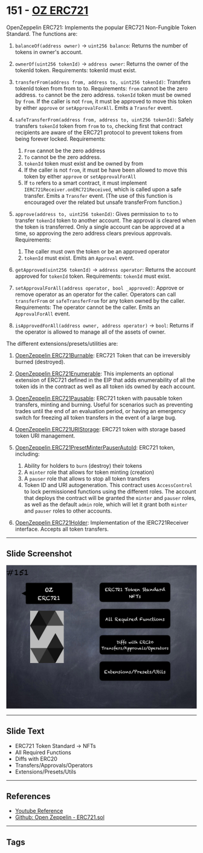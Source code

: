 # 151 - [OZ ERC721](OZ%20ERC721.md)
OpenZeppelin ERC721: Implements the popular ERC721 Non-Fungible Token Standard. The functions are:
    
1.  `balanceOf(address owner)` → `uint256 balance`: Returns the number of tokens in owner's account.

2.  `ownerOf(uint256 tokenId)` → `address owner`: Returns the owner of the tokenId token. Requirements: tokenId must exist.

3.  `transferFrom(address from, address to, uint256 tokenId)`: Transfers tokenId token from from to to. Requirements: `from` cannot be the zero address. `to` cannot be the zero address. `tokenId` token must be owned by `from`. If the caller is not `from`, it must be approved to move this token by either `approve` or `setApprovalForAll`. Emits a `Transfer` event. 

4.  `safeTransferFrom(address from, address to, uint256 tokenId)`: Safely transfers `tokenId` token from `from` to `to`, checking first that contract recipients are aware of the ERC721 protocol to prevent tokens from being forever locked. Requirements:
	1.  `From` cannot be the zero address 
	2.  `To` cannot be the zero address. 
	3.  `tokenId` token must exist and be owned by from
	4.  If the caller is not `from`, it must be have been allowed to move this token by either `approve` or `setApprovalForAll` 
	5.  If `to` refers to a smart contract, it must implement `IERC721Receiver.onERC721Received`, which is called upon a safe transfer. Emits a `Transfer` event. (The use of this function is encouraged over the related but unsafe transferFrom function.)

5.  `approve(address to, uint256 tokenId)`: Gives permission to `to` to transfer `tokenId` token to another account. The approval is cleared when the token is transferred. Only a single account can be approved at a time, so approving the zero address clears previous approvals. Requirements: 
	1. The caller must own the token or be an approved operator 
	2. `tokenId` must exist. Emits an `Approval` event.

6.  `getApproved(uint256 tokenId)` → `address operator`: Returns the account approved for `tokenId` token. Requirements: `tokenId` must exist.

7.  `setApprovalForAll(address operator, bool _approved)`: Approve or remove operator as an operator for the caller. Operators can call `transferFrom` or `safeTransferFrom` for any token owned by the caller. Requirements: The operator cannot be the caller. Emits an `ApprovalForAll` event.

8.  `isApprovedForAll(address owner, address operator)` → `bool`: Returns if the operator is allowed to manage all of the assets of owner.


The different extensions/presets/utilities are:

1.  [OpenZeppelin ERC721Burnable](https://github.com/OpenZeppelin/openzeppelin-contracts/blob/master/contracts/token/ERC721/extensions/ERC721Burnable.sol): ERC721 Token that can be irreversibly burned (destroyed). 

2.  [OpenZeppelin ERC721Enumerable](https://github.com/OpenZeppelin/openzeppelin-contracts/blob/master/contracts/token/ERC721/extensions/ERC721Enumerable.sol): This implements an optional extension of ERC721 defined in the EIP that adds enumerability of all the token ids in the contract as well as all token ids owned by each account.

3.  [OpenZeppelin ERC721Pausable](https://github.com/OpenZeppelin/openzeppelin-contracts/blob/master/contracts/token/ERC721/extensions/ERC721Pausable.sol): ERC721 token with pausable token transfers, minting and burning. Useful for scenarios such as preventing trades until the end of an evaluation period, or having an emergency switch for freezing all token transfers in the event of a large bug.

4.  [OpenZeppelin ERC721URIStorage](https://github.com/OpenZeppelin/openzeppelin-contracts/blob/master/contracts/token/ERC721/extensions/ERC721URIStorage.sol): ERC721 token with storage based token URI management.

5.  [OpenZeppelin ERC721PresetMinterPauserAutoId](https://github.com/OpenZeppelin/openzeppelin-contracts/blob/master/contracts/token/ERC721/presets/ERC721PresetMinterPauserAutoId.sol): ERC721 token, including: 
	1. Ability for holders to `burn` (destroy) their tokens 
	2. A `minter` role that allows for token minting (creation) 
	3. A `pauser` role that allows to stop all token transfers 
	4. Token ID and URI autogeneration. This contract uses `AccessControl` to lock permissioned functions using the different roles. The account that deploys the contract will be granted the `minter` and `pauser` roles, as well as the default `admin` role, which will let it grant both `minter` and `pauser` roles to other accounts.

6.  [OpenZeppelin ERC721Holder](https://github.com/OpenZeppelin/openzeppelin-contracts/blob/master/contracts/token/ERC721/utils/ERC721Holder.sol): Implementation of the IERC721Receiver interface. Accepts all token transfers.

___
## Slide Screenshot
![151.png](../images/solidity201/151.png)
___
## Slide Text
- ERC721 Token Standard -> NFTs
- All Required Functions
- Diffs with ERC20
- Transfers/Approvals/Operators
- Extensions/Presets/Utils
___
## References
- [Youtube Reference](https://youtu.be/C0zBhTgppLQ?t=1276)
- [Github: Open Zeppelin - ERC721.sol](https://github.com/OpenZeppelin/openzeppelin-contracts/blob/master/contracts/token/ERC721/ERC721.sol)
___
## Tags